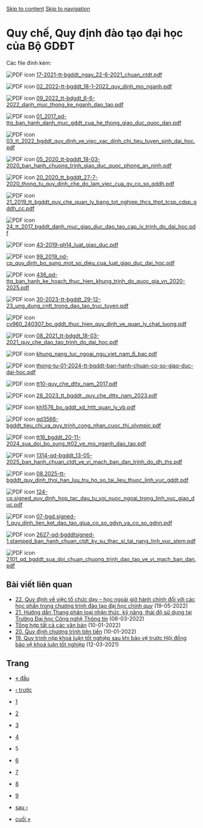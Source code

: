 [Skip to content](https://daa.uit.edu.vn/quy-che-quy-dinh-dao-tao-dai-hoc-cua-bo-gddt?page=4#main)
 [Skip to navigation](https://daa.uit.edu.vn/quy-che-quy-dinh-dao-tao-dai-hoc-cua-bo-gddt?page=4#main-nav)

Quy chế, Quy định đào tạo đại học của Bộ GDĐT
=============================================

Các file đính kèm: 

 ![PDF icon](https://daa.uit.edu.vn/modules/file/icons/application-pdf.png "application/pdf") [17-2021-tt-bgddt\_ngay\_22-6-2021\_chuan\_ctdt.pdf](https://daa.uit.edu.vn/sites/daa/files/202310/17-2021-tt-bgddt_ngay_22-6-2021_chuan_ctdt.pdf)

 ![PDF icon](https://daa.uit.edu.vn/modules/file/icons/application-pdf.png "application/pdf") [02\_2022-tt-bgddt\_18-1-2022\_quy\_dinh\_mo\_nganh.pdf](https://daa.uit.edu.vn/sites/daa/files/202310/02_2022-tt-bgddt_18-1-2022_quy_dinh_mo_nganh.pdf)

 ![PDF icon](https://daa.uit.edu.vn/modules/file/icons/application-pdf.png "application/pdf") [09\_2022\_tt-bdgdt\_6-6-2022\_danh\_muc\_thong\_ke\_nganh\_dao\_tao.pdf](https://daa.uit.edu.vn/sites/daa/files/202310/09_2022_tt-bdgdt_6-6-2022_danh_muc_thong_ke_nganh_dao_tao.pdf)

 ![PDF icon](https://daa.uit.edu.vn/modules/file/icons/application-pdf.png "application/pdf") [01\_2017\_qd-ttg\_ban\_hanh\_danh\_muc\_gddt\_cua\_he\_thong\_giao\_duc\_quoc\_dan.pdf](https://daa.uit.edu.vn/sites/daa/files/202311/01_2017_qd-ttg_ban_hanh_danh_muc_gddt_cua_he_thong_giao_duc_quoc_dan.pdf)

 ![PDF icon](https://daa.uit.edu.vn/modules/file/icons/application-pdf.png "application/pdf") [03\_tt\_2022\_bgddt\_quy\_dinh\_ve\_viec\_xac\_dinh\_chi\_tieu\_tuyen\_sinh\_dai\_hoc.pdf](https://daa.uit.edu.vn/sites/daa/files/202311/03_tt_2022_bgddt_quy_dinh_ve_viec_xac_dinh_chi_tieu_tuyen_sinh_dai_hoc.pdf)

 ![PDF icon](https://daa.uit.edu.vn/modules/file/icons/application-pdf.png "application/pdf") [05\_2020\_tt-bgddt\_18-03-2020\_ban\_hanh\_chuong\_trinh\_giao\_duc\_quoc\_phong\_an\_ninh.pdf](https://daa.uit.edu.vn/sites/daa/files/202311/05_2020_tt-bgddt_18-03-2020_ban_hanh_chuong_trinh_giao_duc_quoc_phong_an_ninh.pdf)

 ![PDF icon](https://daa.uit.edu.vn/modules/file/icons/application-pdf.png "application/pdf") [20\_2020\_tt\_bgddt\_27-7-2020\_thong\_tu\_quy\_dinh\_che\_do\_lam\_viec\_cua\_gv\_co\_so\_gddh.pdf](https://daa.uit.edu.vn/sites/daa/files/202311/20_2020_tt_bgddt_27-7-2020_thong_tu_quy_dinh_che_do_lam_viec_cua_gv_co_so_gddh.pdf)

 ![PDF icon](https://daa.uit.edu.vn/modules/file/icons/application-pdf.png "application/pdf") [21\_2019\_tt\_bgddt\_quy\_che\_quan\_ly\_bang\_tot\_nghiep\_thcs\_thpt\_tcsp\_cdsp\_gddh\_cc.pdf](https://daa.uit.edu.vn/sites/daa/files/202311/21_2019_tt_bgddt_quy_che_quan_ly_bang_tot_nghiep_thcs_thpt_tcsp_cdsp_gddh_cc.pdf)

 ![PDF icon](https://daa.uit.edu.vn/modules/file/icons/application-pdf.png "application/pdf") [24\_tt\_2017\_bgddt\_danh\_muc\_giao\_duc\_dao\_tao\_cap\_iv\_trinh\_do\_dai\_hoc.pdf](https://daa.uit.edu.vn/sites/daa/files/202311/24_tt_2017_bgddt_danh_muc_giao_duc_dao_tao_cap_iv_trinh_do_dai_hoc.pdf)

 ![PDF icon](https://daa.uit.edu.vn/modules/file/icons/application-pdf.png "application/pdf") [43-2019-qh14\_luat\_giao\_duc.pdf](https://daa.uit.edu.vn/sites/daa/files/202311/43-2019-qh14_luat_giao_duc.pdf)

 ![PDF icon](https://daa.uit.edu.vn/modules/file/icons/application-pdf.png "application/pdf") [99\_2019\_nd-cp\_quy\_dinh\_bo\_sung\_mot\_so\_dieu\_cua\_luat\_giao\_duc\_dai\_hoc.pdf](https://daa.uit.edu.vn/sites/daa/files/202311/99_2019_nd-cp_quy_dinh_bo_sung_mot_so_dieu_cua_luat_giao_duc_dai_hoc.pdf)

 ![PDF icon](https://daa.uit.edu.vn/modules/file/icons/application-pdf.png "application/pdf") [436\_qd-ttg\_ban\_hanh\_ke\_hoach\_thuc\_hien\_khung\_trinh\_do\_quoc\_gia\_vn\_2020-2025.pdf](https://daa.uit.edu.vn/sites/daa/files/202311/436_qd-ttg_ban_hanh_ke_hoach_thuc_hien_khung_trinh_do_quoc_gia_vn_2020-2025.pdf)

 ![PDF icon](https://daa.uit.edu.vn/modules/file/icons/application-pdf.png "application/pdf") [30-2023-tt-bgddt\_29-12-23\_ung\_dung\_cntt\_trong\_dao\_tao\_truc\_tuyen.pdf](https://daa.uit.edu.vn/sites/daa/files/202401/30-2023-tt-bgddt_29-12-23_ung_dung_cntt_trong_dao_tao_truc_tuyen.pdf)

 ![PDF icon](https://daa.uit.edu.vn/modules/file/icons/application-pdf.png "application/pdf") [cv960\_240307\_bo\_gddt\_thuc\_hien\_quy\_dinh\_ve\_quan\_ly\_chat\_luong.pdf](https://daa.uit.edu.vn/sites/daa/files/202404/cv960_240307_bo_gddt_thuc_hien_quy_dinh_ve_quan_ly_chat_luong.pdf)

 ![PDF icon](https://daa.uit.edu.vn/modules/file/icons/application-pdf.png "application/pdf") [08\_2021\_tt-bdgdt\_18-03-2021\_quy\_che\_dao\_tao\_trinh\_do\_dai\_hoc.pdf](https://daa.uit.edu.vn/sites/daa/files/202410/08_2021_tt-bdgdt_18-03-2021_quy_che_dao_tao_trinh_do_dai_hoc.pdf)

 ![PDF icon](https://daa.uit.edu.vn/modules/file/icons/application-pdf.png "application/pdf") [khung\_nang\_luc\_ngoai\_ngu\_viet\_nam\_6\_bac.pdf](https://daa.uit.edu.vn/sites/daa/files/202411/khung_nang_luc_ngoai_ngu_viet_nam_6_bac.pdf)

 ![PDF icon](https://daa.uit.edu.vn/modules/file/icons/application-pdf.png "application/pdf") [thong-tu-01-2024-tt-bgddt-ban-hanh-chuan-co-so-giao-duc-dai-hoc.pdf](https://daa.uit.edu.vn/sites/daa/files/202411/thong-tu-01-2024-tt-bgddt-ban-hanh-chuan-co-so-giao-duc-dai-hoc.pdf)

 ![PDF icon](https://daa.uit.edu.vn/modules/file/icons/application-pdf.png "application/pdf") [tt10-quy\_che\_dttx\_nam\_2017.pdf](https://daa.uit.edu.vn/sites/daa/files/202411/tt10-quy_che_dttx_nam_2017.pdf)

 ![PDF icon](https://daa.uit.edu.vn/modules/file/icons/application-pdf.png "application/pdf") [28\_2023\_tt\_bgddt.\_quy\_che\_dttx\_nam\_2023.pdf](https://daa.uit.edu.vn/sites/daa/files/202411/28_2023_tt_bgddt._quy_che_dttx_nam_2023.pdf)

 ![PDF icon](https://daa.uit.edu.vn/modules/file/icons/application-pdf.png "application/pdf") [kh1576\_bo\_gddt\_xd\_httt\_quan\_ly\_vb.pdf](https://daa.uit.edu.vn/sites/daa/files/202411/kh1576_bo_gddt_xd_httt_quan_ly_vb.pdf)

 ![PDF icon](https://daa.uit.edu.vn/modules/file/icons/application-pdf.png "application/pdf") [qd3566-bgddt\_tieu\_chi\_va\_quy\_trinh\_cong\_nhan\_cuoc\_thi\_olympic.pdf](https://daa.uit.edu.vn/sites/daa/files/202411/qd3566-bgddt_tieu_chi_va_quy_trinh_cong_nhan_cuoc_thi_olympic.pdf)

 ![PDF icon](https://daa.uit.edu.vn/modules/file/icons/application-pdf.png "application/pdf") [tt16\_bgddt\_20-11-2024\_sua\_doi\_bo\_sung\_tt02\_ve\_mo\_nganh\_dao\_tao.pdf](https://daa.uit.edu.vn/sites/daa/files/202411/tt16_bgddt_20-11-2024_sua_doi_bo_sung_tt02_ve_mo_nganh_dao_tao.pdf)

 ![PDF icon](https://daa.uit.edu.vn/modules/file/icons/application-pdf.png "application/pdf") [1314-qd-bgddt\_13-05-2025\_ban\_hanh\_chuan\_ctdt\_ve\_vi\_mach\_ban\_dan\_trinh\_do\_dh\_ths.pdf](https://daa.uit.edu.vn/sites/daa/files/202505/1314-qd-bgddt_13-05-2025_ban_hanh_chuan_ctdt_ve_vi_mach_ban_dan_trinh_do_dh_ths.pdf)

 ![PDF icon](https://daa.uit.edu.vn/modules/file/icons/application-pdf.png "application/pdf") [08.2025-tt-bgddt\_quy\_dinh\_thoi\_han\_luu\_tru\_ho\_so\_tai\_lieu\_thuoc\_linh\_vuc\_gddt.pdf](https://daa.uit.edu.vn/sites/daa/files/202505/08.2025-tt-bgddt_quy_dinh_thoi_han_luu_tru_ho_so_tai_lieu_thuoc_linh_vuc_gddt.pdf)

 ![PDF icon](https://daa.uit.edu.vn/modules/file/icons/application-pdf.png "application/pdf") [124-cp.signed\_quy\_dinh\_hop\_tac\_dau\_tu\_voi\_nuoc\_ngoai\_trong\_linh\_vuc\_giao\_duc.pdf](https://daa.uit.edu.vn/sites/daa/files/202506/124-cp.signed_quy_dinh_hop_tac_dau_tu_voi_nuoc_ngoai_trong_linh_vuc_giao_duc.pdf)

 ![PDF icon](https://daa.uit.edu.vn/modules/file/icons/application-pdf.png "application/pdf") [07-bgd.signed-1\_quy\_dinh\_lien\_ket\_dao\_tao\_giua\_co\_so\_gdvn\_va\_co\_so\_gdnn.pdf](https://daa.uit.edu.vn/sites/daa/files/202506/07-bgd.signed-1_quy_dinh_lien_ket_dao_tao_giua_co_so_gdvn_va_co_so_gdnn.pdf)

 ![PDF icon](https://daa.uit.edu.vn/modules/file/icons/application-pdf.png "application/pdf") [2627-qd-bgddtsigned-1.stamped\_ban\_hanh\_chuan\_ctdt\_ky\_su\_thac\_si\_tai\_nang\_linh\_vuc\_stem.pdf](https://daa.uit.edu.vn/sites/daa/files/202509/2627-qd-bgddtsigned-1.stamped_ban_hanh_chuan_ctdt_ky_su_thac_si_tai_nang_linh_vuc_stem.pdf)

 ![PDF icon](https://daa.uit.edu.vn/modules/file/icons/application-pdf.png "application/pdf") [2101\_qd\_bgddt\_sua\_doi\_chuan\_chuong\_trinh\_dao\_tao\_ve\_vi\_mach\_ban\_dan.pdf](https://daa.uit.edu.vn/sites/daa/files/202510/2101_qd_bgddt_sua_doi_chuan_chuong_trinh_dao_tao_ve_vi_mach_ban_dan.pdf)

Bài viết liên quan
------------------

*   [22\. Quy định về việc tổ chức dạy – học ngoài giờ hành chính đối với các học phần trong chương trình đào tạo đại học chính quy](https://daa.uit.edu.vn/thongbao/22-quy-dinh-ve-viec-chuc-day-hoc-ngoai-gio-hanh-chinh-doi-voi-cac-hoc-phan-trong-chuong)
     (19-05-2022)
*   [21\. Hướng dẫn Thang phân loại nhận thức, kỹ năng, thái độ sử dụng tại Trường Đại học Công nghệ Thông tin](https://daa.uit.edu.vn/thongbao/21-huong-dan-thang-phan-loai-nhan-thuc-ky-nang-thai-do-su-dung-tai-truong-dai-hoc-cong-nghe)
     (08-03-2022)
*   [Tổng hợp tất cả các văn bản](https://daa.uit.edu.vn/thongbao/tong-hop-tat-ca-cac-van-ban)
     (10-01-2022)
*   [20\. Quy định chương trình tiên tiến](https://daa.uit.edu.vn/thongbao/20-quy-dinh-chuong-trinh-tien-tien)
     (10-01-2022)
*   [19\. Quy trình nộp khoá luận tốt nghiệp sau khi bảo vệ trước Hội đồng bảo vệ khoá luận tốt nghiệp](https://daa.uit.edu.vn/thongbao/19-quy-trinh-nop-khoa-luan-tot-nghiep-sau-khi-bao-ve-truoc-hoi-dong-bao-ve-khoa-luan-tot)
     (12-03-2021)

Trang
-----

*   [« đầu](https://daa.uit.edu.vn/quy-che-quy-dinh-dao-tao-dai-hoc-cua-bo-gddt "Đến trang đầu tiên")
    
*   [‹ trước](https://daa.uit.edu.vn/quy-che-quy-dinh-dao-tao-dai-hoc-cua-bo-gddt?page=3 "Đến trang kế trước")
    
*   [1](https://daa.uit.edu.vn/quy-che-quy-dinh-dao-tao-dai-hoc-cua-bo-gddt "Đến trang 1")
    
*   [2](https://daa.uit.edu.vn/quy-che-quy-dinh-dao-tao-dai-hoc-cua-bo-gddt?page=1 "Đến trang 2")
    
*   [3](https://daa.uit.edu.vn/quy-che-quy-dinh-dao-tao-dai-hoc-cua-bo-gddt?page=2 "Đến trang 3")
    
*   [4](https://daa.uit.edu.vn/quy-che-quy-dinh-dao-tao-dai-hoc-cua-bo-gddt?page=3 "Đến trang 4")
    
*   5
*   [6](https://daa.uit.edu.vn/quy-che-quy-dinh-dao-tao-dai-hoc-cua-bo-gddt?page=5 "Đến trang 6")
    
*   [7](https://daa.uit.edu.vn/quy-che-quy-dinh-dao-tao-dai-hoc-cua-bo-gddt?page=6 "Đến trang 7")
    
*   [8](https://daa.uit.edu.vn/quy-che-quy-dinh-dao-tao-dai-hoc-cua-bo-gddt?page=7 "Đến trang 8")
    
*   [9](https://daa.uit.edu.vn/quy-che-quy-dinh-dao-tao-dai-hoc-cua-bo-gddt?page=8 "Đến trang 9")
    
*   [sau ›](https://daa.uit.edu.vn/quy-che-quy-dinh-dao-tao-dai-hoc-cua-bo-gddt?page=5 "Đến trang kế sau")
    
*   [cuối »](https://daa.uit.edu.vn/quy-che-quy-dinh-dao-tao-dai-hoc-cua-bo-gddt?page=8 "Đến trang cuối cùng")